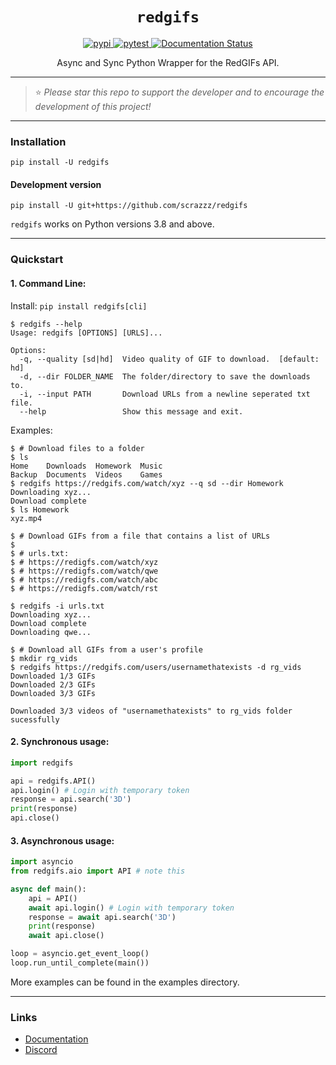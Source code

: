 <h1 align="center"> <code>redgifs</code> </h1>

<div align="center">
    <a href="https://pypi.org/project/redgifs">
        <img src="https://img.shields.io/pypi/v/redgifs.svg" alt="pypi">
    </a>
    <a href="https://github.com/scrazzz/redgifs/actions/workflows/test.yml">
        <img src="https://github.com/scrazzz/redgifs/actions/workflows/test.yml/badge.svg" alt="pytest">
    </a>
    <a href='https://redgifs.readthedocs.io/en/latest/?badge=latest'>
        <img src='https://readthedocs.org/projects/redgifs/badge/?version=latest' alt='Documentation Status' />
    </a>
</div>

<p align="center"> Async and Sync Python Wrapper for the RedGIFs API. </p>

-----

> ⭐ _Please star this repo to support the developer and to encourage the development of this project!_

-----

### Installation
```
pip install -U redgifs
```

#### Development version
```
pip install -U git+https://github.com/scrazzz/redgifs
```

`redgifs` works on Python versions 3.8 and above.

-----

### Quickstart
#### 1. Command Line:
Install: `pip install redgifs[cli]`
```console
$ redgifs --help
Usage: redgifs [OPTIONS] [URLS]...

Options:
  -q, --quality [sd|hd]  Video quality of GIF to download.  [default: hd]
  -d, --dir FOLDER_NAME  The folder/directory to save the downloads to.
  -i, --input PATH       Download URLs from a newline seperated txt file.
  --help                 Show this message and exit.
```

Examples:
```console
$ # Download files to a folder
$ ls
Home    Downloads  Homework  Music
Backup  Documents  Videos    Games
$ redgifs https://redgifs.com/watch/xyz --q sd --dir Homework
Downloading xyz...
Download complete
$ ls Homework
xyz.mp4
```

```console
$ # Download GIFs from a file that contains a list of URLs
$
$ # urls.txt:
$ # https://redigfs.com/watch/xyz
$ # https://redigfs.com/watch/qwe
$ # https://redigfs.com/watch/abc
$ # https://redigfs.com/watch/rst

$ redgifs -i urls.txt
Downloading xyz...
Download complete
Downloading qwe...
```

```console
$ # Download all GIFs from a user's profile
$ mkdir rg_vids
$ redgifs https://redgifs.com/users/usernamethatexists -d rg_vids
Downloaded 1/3 GIFs
Downloaded 2/3 GIFs
Downloaded 3/3 GIFs

Downloaded 3/3 videos of "usernamethatexists" to rg_vids folder sucessfully
```

#### 2. Synchronous usage:
```py
import redgifs

api = redgifs.API()
api.login() # Login with temporary token
response = api.search('3D')
print(response)
api.close()
```

#### 3. Asynchronous usage:
```py
import asyncio
from redgifs.aio import API # note this

async def main():
    api = API()
    await api.login() # Login with temporary token
    response = await api.search('3D')
    print(response)
    await api.close()

loop = asyncio.get_event_loop()
loop.run_until_complete(main())
```

More examples can be found in the examples directory.

-----

### Links
- [Documentation](https://redgifs.readthedocs.io)
- [Discord](https://discord.gg/NtAJMCcTd4)
